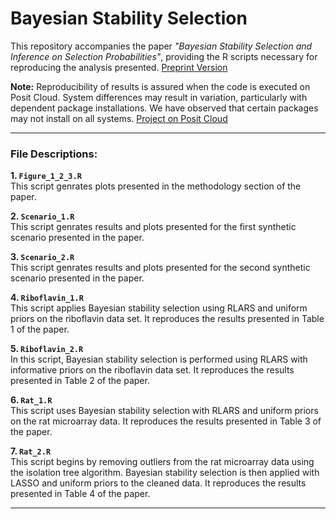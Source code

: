 # Bayesian Stability Selection

This repository accompanies the paper *"Bayesian Stability Selection and Inference on Selection Probabilities"*, providing the R scripts necessary for reproducing the analysis presented. [Preprint Version](https://arxiv.org/pdf/2410.21914)

**Note:** Reproducibility of results is assured when the code is executed on Posit Cloud. System differences may result in variation, particularly with dependent package installations. We have observed that certain packages may not install on all systems. [Project on Posit Cloud](https://posit.cloud/content/11241799)

---

### File Descriptions:

**1. `Figure_1_2_3.R`**  
This script genrates plots presented in the methodology section of the paper.

**2. `Scenario_1.R`**  
This script genrates results and plots presented for the first synthetic scenario presented in the paper.

**3. `Scenario_2.R`**  
This script genrates results and plots presented for the second synthetic scenario presented in the paper.

**4. `Riboflavin_1.R`**  
This script applies Bayesian stability selection using RLARS and uniform priors on the riboflavin data set. It reproduces the results presented in Table 1 of the paper.

**5. `Riboflavin_2.R`**  
In this script, Bayesian stability selection is performed using RLARS with informative priors on the riboflavin data set. It reproduces the results presented in Table 2 of the paper.

**6. `Rat_1.R`**  
This script uses Bayesian stability selection with RLARS and uniform priors on the rat microarray data. It reproduces the results presented in Table 3 of the paper.

**7. `Rat_2.R`**  
This script begins by removing outliers from the rat microarray data using the isolation tree algorithm. Bayesian stability selection is then applied with LASSO and uniform priors to the cleaned data. It reproduces the results presented in Table 4 of the paper.

---








